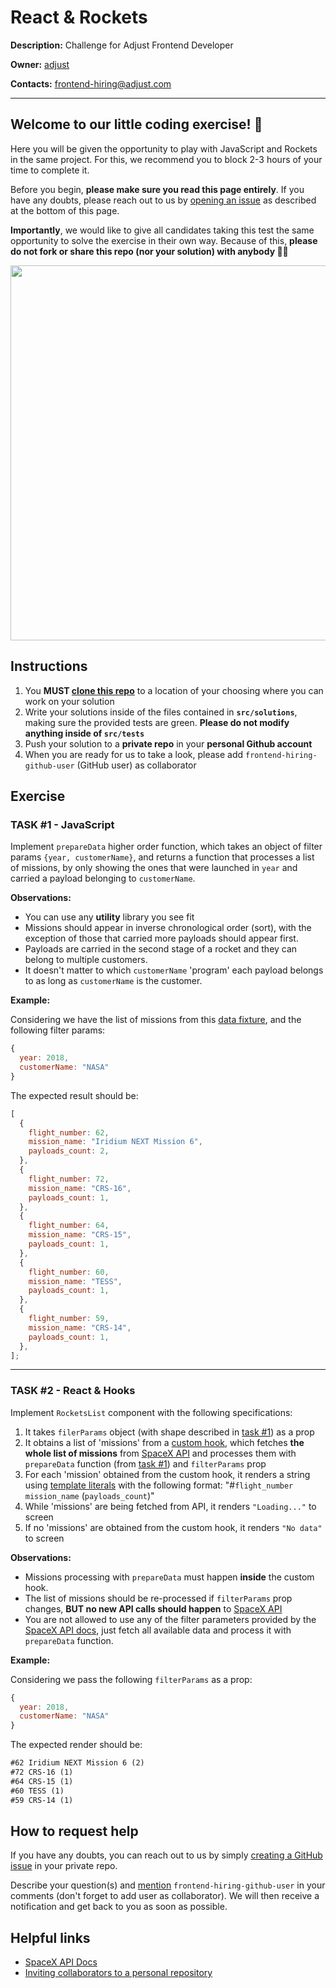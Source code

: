 # React & Rockets

**Description:** Challenge for Adjust Frontend Developer

**Owner:** [adjust](https://github.com/adjust)

**Contacts:** frontend-hiring@adjust.com

---

## Welcome to our little coding exercise! 👋

Here you will be given the opportunity to play with JavaScript and Rockets in the same project. For this, we recommend you to block 2-3 hours of your time to complete it.

Before you begin, **please make sure you read this page entirely**. If you have any doubts, please reach out to us by [opening an issue](https://github.com/adjust/react-and-rockets#how-to-request-help) as described at the bottom of this page.

**Importantly**, we would like to give all candidates taking this test the same opportunity to solve the exercise in their own way. Because of this, **please do not fork or share this repo (nor your solution) with anybody 🙏🏻**

<img align="center" src="https://i.imgur.com/ekyJNd9.jpg" width="600">

## Instructions

1. You **MUST [clone this repo](https://docs.github.com/en/github/creating-cloning-and-archiving-repositories/cloning-a-repository-from-github/cloning-a-repository)** to a location of your choosing where you can work on your solution
2. Write your solutions inside of the files contained in **`src/solutions`**, making sure the provided tests are green. **Please do not modify anything inside of `src/tests`**
3. Push your solution to a **private repo** in your **personal Github account**
4. When you are ready for us to take a look, please add `frontend-hiring-github-user` (GitHub user) as collaborator

## Exercise

### TASK #1 - JavaScript

Implement `prepareData` higher order function, which takes an object of filter params `{year, customerName}`, and returns a function that processes a list of missions, by only showing the ones that were launched in `year` and carried a payload belonging to `customerName`.

**Observations:**

- You can use any **utility** library you see fit
- Missions should appear in inverse chronological order (sort), with the exception of those that carried more payloads should appear first.
- Payloads are carried in the second stage of a rocket and they can belong to multiple customers.
- It doesn't matter to which `customerName` 'program' each payload belongs to as long as `customerName` is the customer.

**Example:**

Considering we have the list of missions from this [data fixture][data-fixture], and the following filter params:

```js
{
  year: 2018,
  customerName: "NASA"
}
```

The expected result should be:

```js
[
  {
    flight_number: 62,
    mission_name: "Iridium NEXT Mission 6",
    payloads_count: 2,
  },
  {
    flight_number: 72,
    mission_name: "CRS-16",
    payloads_count: 1,
  },
  {
    flight_number: 64,
    mission_name: "CRS-15",
    payloads_count: 1,
  },
  {
    flight_number: 60,
    mission_name: "TESS",
    payloads_count: 1,
  },
  {
    flight_number: 59,
    mission_name: "CRS-14",
    payloads_count: 1,
  },
];
```

---

### TASK #2 - React & Hooks

Implement `RocketsList` component with the following specifications:

1. It takes `filerParams` object (with shape described in [task #1][task-1]) as a prop
2. It obtains a list of 'missions' from a [custom hook][custom-hook], which fetches **the whole list of missions** from [SpaceX API][spacex-api] and processes them with `prepareData` function (from [task #1][task-1]) and `filterParams` prop
3. For each 'mission' obtained from the custom hook, it renders a string using [template literals][template-literals] with the following format: "#`flight_number` `mission_name` (`payloads_count`)"
4. While 'missions' are being fetched from API, it renders `"Loading..."` to screen
5. If no 'missions' are obtained from the custom hook, it renders `"No data"` to screen

**Observations:**

- Missions processing with `prepareData` must happen **inside** the custom hook.
- The list of missions should be re-processed if `filterParams` prop changes, **BUT no new API calls should happen** to [SpaceX API][spacex-api]
- You are not allowed to use any of the filter parameters provided by the [SpaceX API docs][spacex-api-docs], just fetch all available data and process it with `prepareData` function.

**Example:**

Considering we pass the following `filterParams` as a prop:

```js
{
  year: 2018,
  customerName: "NASA"
}
```

The expected render should be:

```txt
#62 Iridium NEXT Mission 6 (2)
#72 CRS-16 (1)
#64 CRS-15 (1)
#60 TESS (1)
#59 CRS-14 (1)
```

## How to request help

If you have any doubts, you can reach out to us by simply [creating a GitHub issue](https://docs.github.com/en/issues/tracking-your-work-with-issues/creating-an-issue#creating-an-issue-from-a-repository) in your private repo.

Describe your question(s) and [mention](https://docs.github.com/en/github/writing-on-github/getting-started-with-writing-and-formatting-on-github/basic-writing-and-formatting-syntax#mentioning-people-and-teams) `frontend-hiring-github-user` in your comments (don't forget to add user as collaborator). We will then receive a notification and get back to you as soon as possible.

## Helpful links

- [SpaceX API Docs][spacex-api-docs]
- [Inviting collaborators to a personal repository][github-collaborators]

[spacex-api]: https://api.spacexdata.com/v3/launches/past
[spacex-api-docs]: https://docs.spacexdata.com/?version=latest#fce450d6-e064-499a-b88d-34cc22991bcc
[github-collaborators]: https://help.github.com/en/articles/inviting-collaborators-to-a-personal-repository
[task-1]: https://github.com/adjust/react-and-rockets#task-1---javascript
[template-literals]: https://developer.mozilla.org/en-US/docs/Web/JavaScript/Reference/Template_literals
[custom-hook]: https://reactjs.org/docs/hooks-custom.html
[data-fixture]: https://github.com/adjust/react-and-rockets/tree/main/src/tests/__fixtures__/data.json
